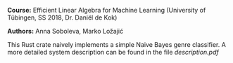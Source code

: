 **Course:** Efficient Linear Algebra for Machine Learning (University of Tübingen, SS 2018, Dr. Daniël de Kok)

**Authors:** Anna Soboleva, Marko Ložajić

This Rust crate naively implements a simple Naive Bayes genre classifier. A more detailed system description can be found in the file *description.pdf*

